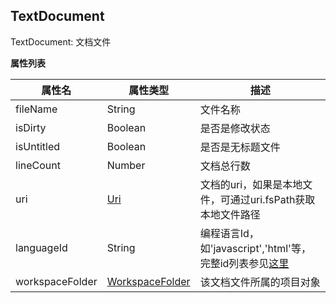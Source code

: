 ## TextDocument

TextDocument: 文档文件

**属性列表**

|属性名			|属性类型													|描述																							|
|--				|--															|--																								|
|fileName		|String														|文件名称																						|
|isDirty		|Boolean													|是否是修改状态																					|
|isUntitled		|Boolean													| 是否是无标题文件																				|
|lineCount		|Number														|文档总行数																						|
|uri			|[Uri](/ExtensionDocs/Api/other/Uri)						|文档的uri，如果是本地文件，可通过uri.fsPath获取本地文件路径									|
|languageId		|String														|编程语言Id，如'javascript','html'等，完整id列表参见[这里](/ExtensionDocs/Api/other/languageId)	|
|workspaceFolder|[WorkspaceFolder](/ExtensionDocs/Api/other/WorkspaceFolder)|该文档文件所属的项目对象																		|
